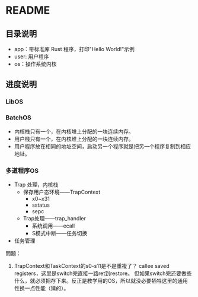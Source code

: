 # README

## 目录说明

- app：带标准库 Rust 程序，打印"Hello World!"示例
- user: 用户程序
- os：操作系统内核

## 进度说明

### LibOS

### BatchOS

- 内核栈只有一个，在内核堆上分配的一块连续内存。
- 用户栈只有一个，在内核堆上分配的一块连续内存。
- 用户程序放在相同的地址空间，启动另一个程序就是把另一个程序复制到相应地址。

### 多道程序OS

- Trap 处理，内核栈
  - 保存用户态环境——TrapContext
    - x0~x31
    - sstatus
    - sepc
  - Trap处理——trap_handler
    - 系统调用——ecall
    - S模式中断——任务切换
- 任务管理

問題：

1. TrapContext和TaskContext的s0-s11是不是重複了？
  callee saved registers，这里是switch完直接一路ret到restore。
  但如果switch完还要做些什么，就必须把存下来。反正是教学用的OS，所以就没必要牺牲这里的通用性换一点性能（猜的）。
